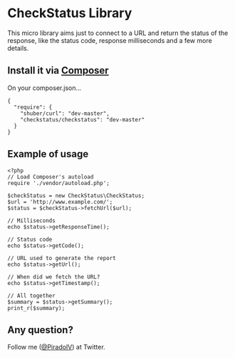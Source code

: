 CheckStatus Library
===================

This micro library aims just to connect to a URL and return the status of the response, like the status code, response milliseconds and a few more details.

Install it via [Composer](http://getcomposer.org/)
-----------------------

On your composer.json…

```
{
  "require": {
    "shuber/curl": "dev-master",
    "checkstatus/checkstatus": "dev-master"
  }
}
```

Example of usage
----------------

```
<?php
// Load Composer's autoload
require './vendor/autoload.php';

$checkStatus = new CheckStatus\CheckStatus;
$url = 'http://www.example.com/';
$status = $checkStatus->fetchUrl($url);

// Milliseconds
echo $status->getResponseTime();

// Status code
echo $status->getCode();

// URL used to generate the report
echo $status->getUrl();

// When did we fetch the URL?
echo $status->getTimestamp();

// All together
$summary = $status->getSummary();
print_r($summary);
```

Any question?
-------------

Follow me ([@PiradoIV](http://twitter.com/PiradoIV)) at Twitter.


